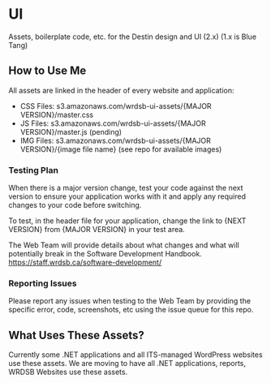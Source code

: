 # UI
Assets, boilerplate code, etc. for the Destin design and UI (2.x) (1.x is Blue Tang)

## How to Use Me

All assets are linked in the header of every website and application:

+ CSS Files: s3.amazonaws.com/wrdsb-ui-assets/{MAJOR VERSION}/master.css
+ JS Files:  s3.amazonaws.com/wrdsb-ui-assets/{MAJOR VERSION}/master.js (pending)
+ IMG Files: s3.amazonaws.com/wrdsb-ui-assets/{MAJOR VERSION}/{image file name} (see repo for available images)

### Testing Plan

When there is a major version change, test your code against the next version to ensure your application works with it and apply any required changes to your code before switching. 

To test, in the header file for your application, change the link to {NEXT VERSION} from {MAJOR VERSION} in your test area.

The Web Team will provide details about what changes and what will potentially break in the Software Development Handbook. https://staff.wrdsb.ca/software-development/

### Reporting Issues

Please report any issues when testing to the Web Team by providing the specific error, code, screenshots, etc using the issue queue for this repo. 

## What Uses These Assets?

Currently some .NET applications and all ITS-managed WordPress websites use these assets. We are moving to have all .NET applications, reports, WRDSB Websites use these assets.

